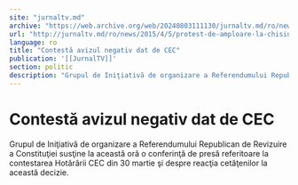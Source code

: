 ```yaml
---
site: "jurnaltv.md"
archive: "https://web.archive.org/web/20240803111130/jurnaltv.md/ro/news/2015/4/5/protest-de-amploare-la-chisinau-"
url: "http://jurnaltv.md/ro/news/2015/4/5/protest-de-amploare-la-chisinau-"
language: ro
title: "Contestă avizul negativ dat de CEC"
publication: '[[JurnalTV]]'
section: politic
description: "Grupul de Iniţiativă de organizare a Referendumului Republican de Revizuire a Constituţiei susţine la această oră o conferinţă de presă referitoare..."
---
```


# Contestă avizul negativ dat de CEC

Grupul de Iniţiativă de organizare a Referendumului Republican de Revizuire a Constituţiei susţine la această oră o conferinţă de presă referitoare la contestarea Hotărârii CEC din 30 martie şi despre reacţia cetăţenilor la această decizie.